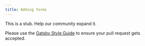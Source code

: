 ```yaml
---
title: Adding forms
---
```


This is a stub. Help our community expand it.

Please use the [Gatsby Style Guide](/docs/docs/gatsby-style-guide.md) to ensure your
pull request gets accepted.

